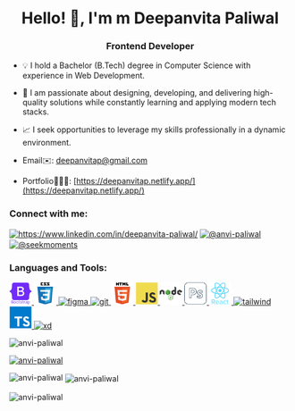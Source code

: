 <h1 align="center">Hello! 👋, I'm m Deepanvita Paliwal</h1>
<h3 align="center">Frontend Developer</h3>


- 💡 I hold a Bachelor (B.Tech) degree in Computer Science with experience in Web Development.

- 🚀 I am passionate about designing, developing, and delivering high-quality solutions while constantly learning and applying modern tech stacks.

- 📈 I seek opportunities to leverage my skills professionally in a dynamic environment.

- Email✉️: [deepanvitap@gmail.com](deepanvitap@gmail.com)

- Portfolio👩🏻‍💻: [https://deepanvitap.netlify.app/](https://deepanvitap.netlify.app/)

<h3 align="left">Connect with me:</h3>
<p align="left">
<a href="https://www.linkedin.com/in/deepanvita-paliwal/" target="blank"><img align="center" src="https://raw.githubusercontent.com/rahuldkjain/github-profile-readme-generator/master/src/images/icons/Social/linked-in-alt.svg" alt="https://www.linkedin.com/in/deepanvita-paliwal/" height="30" width="40" /></a>
<a href="https://instagram.com/deepanvita.paliwal/" target="blank"><img align="center" src="https://raw.githubusercontent.com/rahuldkjain/github-profile-readme-generator/master/src/images/icons/Social/instagram.svg" alt="@anvi-paliwal" height="30" width="40" /></a>
<a href="https://www.youtube.com/@seekmoments" target="blank"><img align="center" src="https://raw.githubusercontent.com/rahuldkjain/github-profile-readme-generator/master/src/images/icons/Social/youtube.svg" alt="@seekmoments" height="30" width="40" /></a>
</p>

<h3 align="left">Languages and Tools:</h3>
<p align="left"> <a href="https://getbootstrap.com" target="_blank" rel="noreferrer"> <img src="https://raw.githubusercontent.com/devicons/devicon/master/icons/bootstrap/bootstrap-plain-wordmark.svg" alt="bootstrap" width="40" height="40"/> </a> <a href="https://www.w3schools.com/css/" target="_blank" rel="noreferrer"> <img src="https://raw.githubusercontent.com/devicons/devicon/master/icons/css3/css3-original-wordmark.svg" alt="css3" width="40" height="40"/> </a> <a href="https://www.figma.com/" target="_blank" rel="noreferrer"> <img src="https://www.vectorlogo.zone/logos/figma/figma-icon.svg" alt="figma" width="40" height="40"/> </a> <a href="https://git-scm.com/" target="_blank" rel="noreferrer"> <img src="https://www.vectorlogo.zone/logos/git-scm/git-scm-icon.svg" alt="git" width="40" height="40"/> </a> <a href="https://www.w3.org/html/" target="_blank" rel="noreferrer"> <img src="https://raw.githubusercontent.com/devicons/devicon/master/icons/html5/html5-original-wordmark.svg" alt="html5" width="40" height="40"/> </a> <a href="https://developer.mozilla.org/en-US/docs/Web/JavaScript" target="_blank" rel="noreferrer"> <img src="https://raw.githubusercontent.com/devicons/devicon/master/icons/javascript/javascript-original.svg" alt="javascript" width="40" height="40"/> </a> <a href="https://nodejs.org" target="_blank" rel="noreferrer"> <img src="https://raw.githubusercontent.com/devicons/devicon/master/icons/nodejs/nodejs-original-wordmark.svg" alt="nodejs" width="40" height="40"/> </a> <a href="https://www.photoshop.com/en" target="_blank" rel="noreferrer"> <img src="https://raw.githubusercontent.com/devicons/devicon/master/icons/photoshop/photoshop-line.svg" alt="photoshop" width="40" height="40"/> </a> <a href="https://reactjs.org/" target="_blank" rel="noreferrer"> <img src="https://raw.githubusercontent.com/devicons/devicon/master/icons/react/react-original-wordmark.svg" alt="react" width="40" height="40"/> </a> <a href="https://tailwindcss.com/" target="_blank" rel="noreferrer"> <img src="https://www.vectorlogo.zone/logos/tailwindcss/tailwindcss-icon.svg" alt="tailwind" width="40" height="40"/> </a> <a href="https://www.typescriptlang.org/" target="_blank" rel="noreferrer"> <img src="https://raw.githubusercontent.com/devicons/devicon/master/icons/typescript/typescript-original.svg" alt="typescript" width="40" height="40"/> </a> <a href="https://www.adobe.com/products/xd.html" target="_blank" rel="noreferrer"> <img src="https://cdn.worldvectorlogo.com/logos/adobe-xd.svg" alt="xd" width="40" height="40"/> </a> </p>

<p align="left"> <img src="https://komarev.com/ghpvc/?username=anvi-paliwal&label=Profile%20views&color=0e75b6&style=flat" alt="anvi-paliwal" /> </p>

<p align="left"> <a href="https://github.com/ryo-ma/github-profile-trophy"><img src="https://github-profile-trophy.vercel.app/?username=anvi-paliwal" alt="anvi-paliwal" /></a> </p>
<p><img align="left" src="https://github-readme-stats.vercel.app/api/top-langs?username=anvi-paliwal&show_icons=true&locale=en&layout=compact" alt="anvi-paliwal" /></p>

<p>&nbsp;<img align="center" src="https://github-readme-stats.vercel.app/api?username=anvi-paliwal&show_icons=true&locale=en" alt="anvi-paliwal" /></p>

<p><img align="center" src="https://github-readme-streak-stats.herokuapp.com/?user=anvi-paliwal&" alt="anvi-paliwal" /></p>
